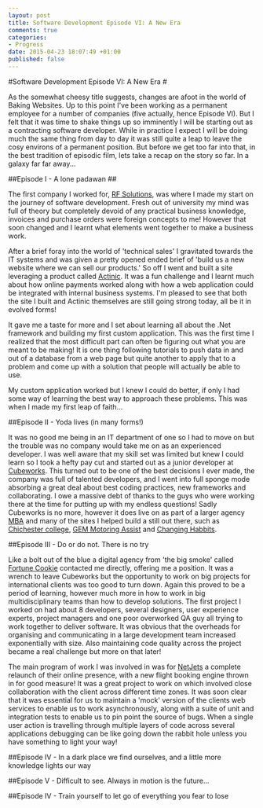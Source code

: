 ```yaml
---
layout: post
title: Software Development Episode VI: A New Era
comments: true
categories: 
- Progress
date: 2015-04-23 18:07:49 +01:00
published: false
---
```


#Software Development Episode VI: A New Era #

As the somewhat cheesy title suggests, changes are afoot in the world of Baking Websites. Up to this point I've been working as a permanent employee for a number of companies (five actually, hence Episode VI). But I felt that it was time to shake things up so imminently I will be starting out as a contracting software developer. While in practice I expect I will be doing much the same thing from day to day it was still quite a leap to leave the cosy environs of a permanent position. But before we get too far into that, in the best tradition of episodic film, lets take a recap on the story so far. In a galaxy far far away...

##Episode I - A lone padawan ##

The first company I worked for, [RF Solutions](http://www.rfsolutions.co.uk/), was where I made my start on the journey of software development. Fresh out of university my mind was full of theory but completely devoid of any  practical business knowledge, invoices and purchase orders were foreign concepts to me! However that soon changed and I learnt what elements went together to make a business work. 

After a brief foray into the world of 'technical sales' I gravitated towards the IT systems and was given a pretty opened ended brief of 'build us a new website where we can sell our products.' So off I went and built a site leveraging a product called [Actinic](http://www.actinic.co.uk/). It was a fun challenge and I learnt much about how online payments worked along with how a web application could be integrated with internal business systems. I'm pleased to see that both the site I built and Actinic themselves are still going strong today, all be it in evolved forms! 

It gave me a taste for more and I set about learning all about the .Net framework and building my first custom application. This was the first time I realized that the most difficult part can often be figuring out what you are meant to be making! It is one thing following tutorials to push data in and out of a database from a web page but quite another to apply that to a problem and come up with a solution that people will actually be able to use.

My custom application worked but I knew I could do better, if only I had some way of learning the best way to approach these problems. This was when I made my first leap of faith...

##Episode II - Yoda lives (in many forms!)

It was no good me being in an IT department of one so I had to move on but the trouble was no company would take me on as an experienced developer. I was well aware that my skill set was limited but knew I could learn so I took a hefty pay cut and started out as a junior developer at [Cubeworks](https://twitter.com/cubeworks). This turned out to be one of the best decisions I ever made, the company was full of talented developers, and I went into full sponge mode absorbing a great deal about best coding practices, new frameworks and collaborating. I owe a massive debt of thanks to the guys who were working there at the time for putting up with my endless questions! Sadly Cubeworks is no more, however it does live on as part of a larger agency [MBA](http://www.mba.co.uk/) and many of the sites I helped build a still out there, such as [Chichester college](http://www.chichester.ac.uk/), [GEM Motoring Assist](http://www.motoringassist.com/) and [Changing Habbits](http://www.changinghabbits.co.uk/).

##Episode III - Do or do not. There is no try

Like a bolt out of the blue a digital agency from 'the big smoke' called [Fortune Cookie](http://www.fortunecookie.co.uk/) contacted me directly, offering me a position. It was a wrench to leave Cubeworks but the opportunity to work on big projects for international clients was too good to turn down. Again this proved to be a period of learning, however much more in how to work in big multidisciplinary teams than how to develop solutions. The first project I worked on had about 8 developers, several designers, user experience experts, project managers and one poor overworked QA guy all trying to work together to deliver software. It was obvious that the overheads for organising and communicating in a large development team increased exponentially with size. Also maintaining code quality across the project became a real challenge but more on that later!

The main program of work I was involved in was for [NetJets](https://www.netjets.com/) a complete relaunch of their online presence, with a new flight booking engine thrown in for good measure! It was a great project to work on which involved close collaboration with the client across different time zones. It was soon clear that it was essential for us to maintain a 'mock' version of the clients web services to enable us to work asynchronously, along with a suite of unit and integration tests to enable us to pin point the source of bugs. When a single user action is travelling through multiple layers of code across several applications debugging can be like going down the rabbit hole unless you have something to light your way!

##Episode IV - In a dark place we find ourselves, and a little more knowledge lights our way


##Episode V - Difficult to see. Always in motion is the future...


##Episode IV - Train yourself to let go of everything you fear to lose

      





